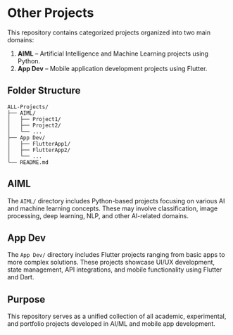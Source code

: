 # Other Projects

This repository contains categorized projects organized into two main domains:

1. **AIML** – Artificial Intelligence and Machine Learning projects using Python.
2. **App Dev** – Mobile application development projects using Flutter.

## Folder Structure

```
ALL-Projects/
├── AIML/
│   ├── Project1/
│   ├── Project2/
│   └── ...
├── App Dev/
│   ├── FlutterApp1/
│   ├── FlutterApp2/
│   └── ...
└── README.md
```

## AIML

The `AIML/` directory includes Python-based projects focusing on various AI and machine learning concepts. These may involve classification, image processing, deep learning, NLP, and other AI-related domains.

## App Dev

The `App Dev/` directory includes Flutter projects ranging from basic apps to more complex solutions. These projects showcase UI/UX development, state management, API integrations, and mobile functionality using Flutter and Dart.

## Purpose

This repository serves as a unified collection of all academic, experimental, and portfolio projects developed in AI/ML and mobile app development.
